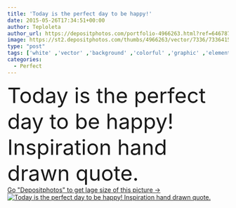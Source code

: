 ```yaml
---
title: 'Today is the perfect day to be happy!'
date: 2015-05-26T17:34:51+00:00
author: Teploleta
author_url: https://depositphotos.com/portfolio-4966263.html?ref=64678756
image: https://st2.depositphotos.com/thumbs/4966263/vector/7336/73364157/api_thumb_450.jpg?forcejpeg=true
type: "post"
tags: ['white' ,'vector' ,'background' ,'colorful' ,'graphic' ,'element' ,'illustration' ,'design' ,'paper' ,'isolated' ,'day' ,'decoration' ,'happy' ,'bright' ,'art' ,'happiness' ,'texture' ,'life' ,'card' ,'frame' ,'retro' ,'banner' ,'hand' ,'watercolor' ,'ink' ,'paint' ,'inspiration' ,'concept' ,'painted' ,'message' ,'text' ,'letter' ,'god' ,'drawing' ,'template' ,'calligraphic' ,'perfect' ,'thinking' ,'motivation' ,'positive' ,'good' ,'poster' ,'words' ,'quote' ,'inspirational' ,'typographic' ,'motivational' ,'saying' ,'proverb' ,'lettering' ]
categories: 
  - Perfect
---
```

<div aling="center">
            <font size="60"> Today is the perfect day to be happy! Inspiration hand drawn quote.</font>   
</div>
<div>
    <a href='https://st2.depositphotos.com/thumbs/4966263/vector/7336/73364157/api_thumb_450.jpg?forcejpeg=true?ref=64678756' target=_blank > Go "Depositphotos" to get lage size of this picture ->
        <img href='https://st2.depositphotos.com/thumbs/4966263/vector/7336/73364157/api_thumb_450.jpg?forcejpeg=true?ref=64678756' src='https://st2.depositphotos.com/4966263/7336/v/950/depositphotos_73364157-stock-illustration-today-is-the-perfect-day.jpg?forcejpeg=true' alt='Today is the perfect day to be happy! Inspiration hand drawn quote.' >
    </a>
</div>
